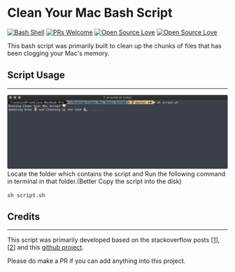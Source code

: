 # Clean Your Mac Bash Script

[![Bash Shell](https://badges.frapsoft.com/bash/v1/bash.png?v=103)](#) [![PRs Welcome](https://img.shields.io/badge/PRs-welcome-brightgreen.svg?style=flat-square)](https://github.com/beingfranklin/Clean-Your-Mac/pulls) [![Open Source Love](https://camo.githubusercontent.com/cbd785635328810304475bfe9d9ef74bd157b333/68747470733a2f2f6261646765732e66726170736f66742e636f6d2f6f732f76332f6f70656e2d736f757263652e7376673f763d313032)](#) [![Open Source Love](https://badges.frapsoft.com/os/mit/mit.svg?v=102)](#)

This bash script was primarily built to clean up the chunks of files that has been clogging your Mac's memory.

## Script Usage

---

![Running the Script in the terminal.](https://raw.githubusercontent.com/beingfranklin/Clean-Your-Mac/master/screenshots/Running%20Script.png)
Locate the folder which contains the script and Run the following command in terminal in that folder.(Better Copy the script into the disk)

`sh script.sh`

## Credits

---

This script was primarily developed based on the stackoverflow posts [[1](https://stackoverflow.com/questions/7688614/osx-shell-script-deleting-all-desktop-files)],[[2](https://stackoverflow.com/questions/51718727/mac-shell-script-to-delete-files)] and this [github project](https://github.com/ajkblue/clean-my-mac/blob/master/clean_my_mac.sh).

Please do make a PR if you can add anything into this project.
